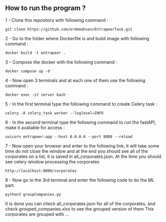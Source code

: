 ## How to run the program ?

1 - Clone this repository with following command :
```
git clone https://github.com/erdemahsen/EntrapeerTask.git
```
2 - Go to the folder where Dockerfile is and build image with following command :
```
docker build -t entrapeer .
```
3 - Compose the docker with the following command : 
```
docker compose up -d
``` 
4 - Now open 3 terminals and at each one of them use the following command :
```
docker exec -it server bash
```
5 - In the first terminal type the following command to create Celery task :
```
celery -A celery_task worker --loglevel=INFO
```
6 - In the second terminal type the following command to run the fastAPI, make it avaliable for access :
```
uvicorn entrapeer:app --host 0.0.0.0 --port 8000 --reload
```
7 - Now open your browser and enter to the following link, it will take some time do not close the window and at the end you should see all of the corporates on a list, it is saved in all_corporates.json.
At the time you should see celery window processing the corporates
```
http://localhost:8000/corporates
```
8 - Now go to the 3rd terminal and enter the following code to do the ML part.
```
python3 groupCompanies.py
```
It is done you can check all_corporates.json for all of the corporates, and check grouped_companies.xlxs to see the grouped version of them
This corporates are grouped with ...